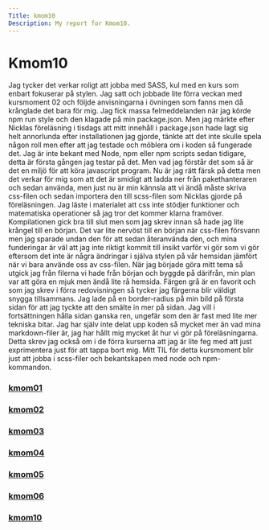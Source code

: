 ```yaml
---
Title: kmom10
Description: My report for Kmom10.
---
```


Kmom10
==========================
Jag tycker det verkar roligt att jobba med SASS, kul med en kurs som enbart fokuserar på stylen.
Jag satt och jobbade lite förra veckan med kursmoment 02 och följde anvisningarna i övningen som fanns
men då krånglade det bara för mig. Jag fick massa felmeddelanden när jag körde npm run style och den klagade
på min package.json. Men jag märkte efter Nicklas föreläsning i tisdags att mitt innehåll i package.json
hade lagt sig helt annorlunda efter installationen jag gjorde, tänkte att det inte skulle spela någon roll
men efter att jag testade och möblera om i koden så fungerade det.
Jag är inte bekant med Node, npm eller npm scripts sedan tidigare, detta är första gången jag testar på det.
Men vad jag förstår det som så är det en miljö för att köra javascript program. Nu är jag rätt färsk på detta
men det verkar för mig som att det är smidigt att ladda ner från pakethanteraren och sedan använda, men just
nu är min kännsla att vi ändå måste skriva css-filen och sedan importera den till scss-filen som Nicklas gjorde på föreläsningen. Jag läste i materialet att css inte stödjer funktioner och matematiska operationer så jag tror det
kommer klarna framöver.
Kompilationen gick bra till slut men som jag skrev innan så hade jag lite krångel till en början. Det var lite
nervöst till en början när css-filen försvann men jag sparade undan den för att sedan återanvända den, och mina funderingar
är väl att jag inte riktigt kommit till insikt varför vi gör som vi gör eftersom det inte är några ändringar i själva stylen
på vår hemsidan jämfört när vi bara använde oss av css-filen.
När jag började göra mitt tema så utgick jag från filerna vi hade från början och byggde på därifrån, min plan var att
göra en mjuk men ändå lite rå hemsida. Färgen grå är en favorit och som jag skrev i förra redovisningen så tycker jag
färgerna blir väldigt snygga tillsammans. Jag lade på en border-radius på min bild på första sidan för att jag tyckte
att den smälte in mer på sidan. Jag vill i fortsättningen hålla sidan ganska ren, ungefär som den är fast med lite mer
tekniska bitar. Jag har själv inte delat upp koden så mycket mer än vad mina markdown-filer är, jag har hållt mig mycket åt
hur vi gör på föreläsningarna. Detta skrev jag också om i de förra kurserna att jag är lite feg med att just exprimentera just för att tappa bort mig.
Mitt TIL för detta kursmoment blir just att jobba i scss-filer och bekantskapen med node och npm-kommandon.

<div class="sidemenu">
<a href="kmom01"><h3>kmom01</h3></a>
<a href="kmom02"><h3>kmom02</h3></a>
<a href="kmom03"><h3>kmom03</h3></a>
<a href="kmom04"><h3>kmom04</h3></a>
<a href="kmom05"><h3>kmom05</h3></a>
<a href="kmom06"><h3>kmom06</h3></a>
<a href="kmom10"><h3>kmom10</h3></a>
</div>
<div id="sideContent">

</div>
